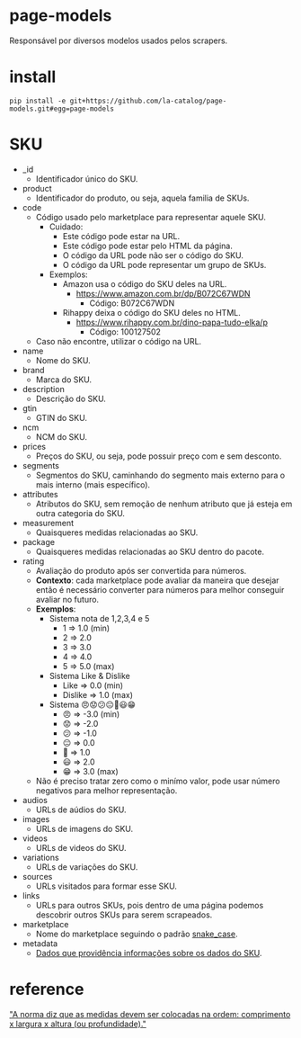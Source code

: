 # page-models
Responsável por diversos modelos usados pelos scrapers.  

# install
`pip install -e git+https://github.com/la-catalog/page-models.git#egg=page-models`  

# SKU
* _id
    * Identificador único do SKU.
* product
    * Identificador do produto, ou seja, aquela familia de SKUs.
* code
    * Código usado pelo marketplace para representar aquele SKU.
        * Cuidado:
            * Este código pode estar na URL.
            * Este código pode estar pelo HTML da página.
            * O código da URL pode não ser o código do SKU.
            * O código da URL pode representar um grupo de SKUs.
        * Exemplos:
            * Amazon usa o código do SKU deles na URL.  
                * https://www.amazon.com.br/dp/B072C67WDN
                    * Código: B072C67WDN
            * Rihappy deixa o código do SKU deles no HTML.
                * https://www.rihappy.com.br/dino-papa-tudo-elka/p
                    * Código: 100127502
    * Caso não encontre, utilizar o código na URL.
* name
    * Nome do SKU.
* brand
    * Marca do SKU.
* description
    * Descrição do SKU.
* gtin
    * GTIN do SKU.
* ncm
    * NCM do SKU.
* prices
    * Preços do SKU, ou seja, pode possuir preço com e sem desconto.
* segments
    * Segmentos do SKU, caminhando do segmento mais externo para o mais interno (mais específico).
* attributes
    * Atributos do SKU, sem remoção de nenhum atributo que já esteja em outra categoria do SKU.
* measurement
    * Quaisqueres medidas relacionadas ao SKU.
* package
    * Quaisqueres medidas relacionadas ao SKU dentro do pacote.
* rating
    * Avaliação do produto após ser convertida para números.
    * **Contexto**: cada marketplace pode avaliar da maneira que desejar então é necessário converter para números para melhor conseguir avaliar no futuro.
    * **Exemplos**:
        * Sistema nota de 1,2,3,4 e 5
            * 1 => 1.0 (min)
            * 2 => 2.0
            * 3 => 3.0
            * 4 => 4.0
            * 5 => 5.0 (max)
        * Sistema Like & Dislike
            * Like => 0.0 (min)
            * Dislike => 1.0 (max)
        * Sistema 😠😟😕😐🙂😃😁
            * 😠 => -3.0 (min)
            * 😟 => -2.0
            * 😕 => -1.0
            * 😐 => 0.0
            * 🙂 => 1.0
            * 😃 => 2.0
            * 😁 => 3.0 (max)
    * Não é preciso tratar zero como o minímo valor, pode usar número negativos para melhor representação.
* audios
    * URLs de aúdios do SKU.
* images
    * URLs de imagens do SKU.
* videos
    * URLs de videos do SKU.
* variations
    * URLs de variações do SKU.
* sources
    * URLs visitados para formar esse SKU.
* links
    * URLs para outros SKUs, pois dentro de uma página podemos descobrir outros SKUs para serem scrapeados.
* marketplace
    * Nome do marketplace seguindo o padrão [snake_case](https://en.wikipedia.org/wiki/Snake_case).
* metadata
    * [Dados que providência informações sobre os dados do SKU](https://en.wikipedia.org/wiki/Metadata).

# reference

["A norma diz que as medidas devem ser colocadas na ordem: comprimento x largura x altura (ou profundidade)."](https://www.diferenca.com/comprimento-largura-e-altura/#:~:text=A%20norma%20diz%20que%20as,x%20altura%20(ou%20profundidade).)

